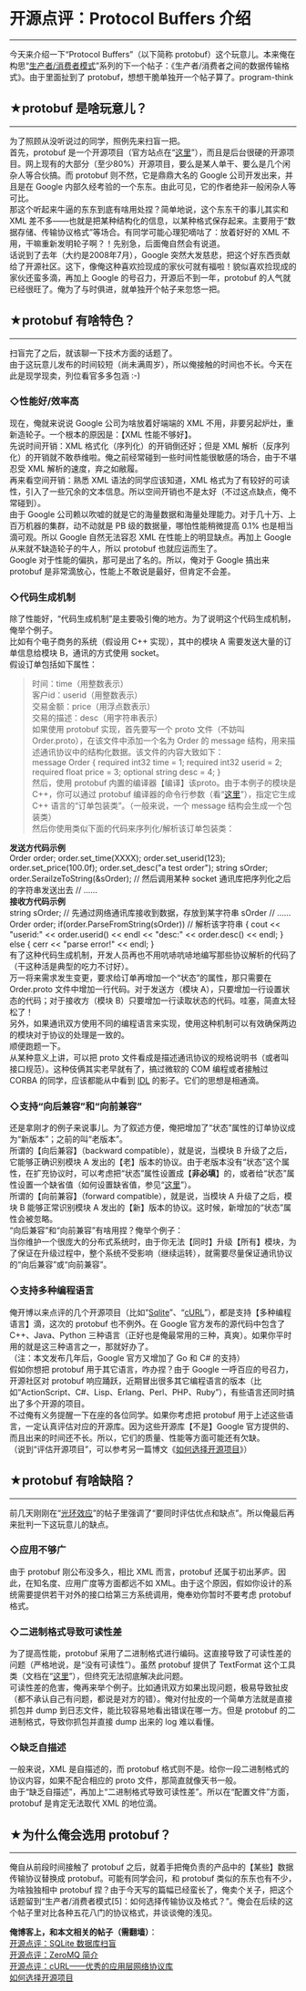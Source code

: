 # 开源点评：Protocol Buffers 介绍 

-----

 今天来介绍一下“Protocol Buffers”（以下简称 protobuf）这个玩意儿。本来俺在构思“[生产者/消费者模式](https://program-think.blogspot.com/2009/03/producer-consumer-pattern-0-overview.html)”系列的下一个帖子：《生产者/消费者之间的数据传输格式》。由于里面扯到了 protobuf，想想干脆单独开一个帖子算了。program-think  
   
   
 ## ★protobuf 是啥玩意儿？
----------------

  
 为了照顾从没听说过的同学，照例先来扫盲一把。  
 首先，protobuf 是一个开源项目（官方站点在“[这里](https://developers.google.com/protocol-buffers/)”），而且是后台很硬的开源项目。网上现有的大部分（至少80%）开源项目，要么是某人单干、要么是几个闲杂人等合伙搞。而 protobuf 则不然，它是鼎鼎大名的 Google 公司开发出来，并且是在 Google 内部久经考验的一个东东。由此可见，它的作者绝非一般闲杂人等可比。  
 那这个听起来牛逼的东东到底有啥用处捏？简单地说，这个东东干的事儿其实和 XML 差不多——也就是把某种结构化的信息，以某种格式保存起来。主要用于“数据存储、传输协议格式”等场合。有同学可能心理犯嘀咕了：放着好好的 XML 不用，干嘛重新发明轮子啊？！先别急，后面俺自然会有说道。  
 话说到了去年（大约是2008年7月），Google 突然大发慈悲，把这个好东西贡献给了开源社区。这下，像俺这种喜欢捡现成的家伙可就有福啦！貌似喜欢捡现成的家伙还蛮多滴，再加上 Google 的号召力，开源后不到一年，protobuf 的人气就已经很旺了。俺为了与时俱进，就单独开个帖子来忽悠一把。  
   
   
 ## ★protobuf 有啥特色？
---------------

  
 扫盲完了之后，就该聊一下技术方面的话题了。  
 由于这玩意儿发布的时间较短（尚未满周岁），所以俺接触的时间也不长。今天在此是现学现卖，列位看官多多包涵 :-)  
   
 ### ◇性能好/效率高

  
 现在，俺就来说说 Google 公司为啥放着好端端的 XML 不用，非要另起炉灶，重新造轮子。一个根本的原因是：【XML 性能不够好】。  
 先说时间开销：XML 格式化（序列化）的开销倒还好；但是 XML 解析（反序列化）的开销就不敢恭维啦。俺之前经常碰到一些时间性能很敏感的场合，由于不堪忍受 XML 解析的速度，弃之如敝履。  
 再来看空间开销：熟悉 XML 语法的同学应该知道，XML 格式为了有较好的可读性，引入了一些冗余的文本信息。所以空间开销也不是太好（不过这点缺点，俺不常碰到）。  
 由于 Google 公司赖以吹嘘的就是它的海量数据和海量处理能力。对于几十万、上百万机器的集群，动不动就是 PB 级的数据量，哪怕性能稍微提高 0.1% 也是相当滴可观。所以 Google 自然无法容忍 XML 在性能上的明显缺点。再加上 Google 从来就不缺造轮子的牛人，所以 protobuf 也就应运而生了。  
 Google 对于性能的偏执，那可是出了名的。所以，俺对于 Google 搞出来 protobuf 是非常滴放心，性能上不敢说是最好，但肯定不会差。  
   
 ### ◇代码生成机制

  
 除了性能好，“代码生成机制”是主要吸引俺的地方。为了说明这个代码生成机制，俺举个例子。  
 比如有个电子商务的系统（假设用 C++ 实现），其中的模块 A 需要发送大量的订单信息给模块 B，通讯的方式使用 socket。  
 假设订单包括如下属性：  
 
> 时间：time（用整数表示）  
>  客户id：userid（用整数表示）  
>  交易金额：price（用浮点数表示）  
>  交易的描述：desc（用字符串表示）  
 如果使用 protobuf 实现，首先要写一个 proto 文件（不妨叫 Order.proto），在该文件中添加一个名为 Order 的 message 结构，用来描述通讯协议中的结构化数据。该文件的内容大致如下：  
 message Order { required int32 time = 1; required int32 userid = 2; required float price = 3; optional string desc = 4; }   
 然后，使用 protobuf 内置的编译器【编译】该proto。由于本例子的模块是 C++，你可以通过 protobuf 编译器的命令行参数（看“[这里](https://developers.google.com/protocol-buffers/docs/proto#generating)”），指定它生成 C++ 语言的“订单包装类”。（一般来说，一个 message 结构会生成一个包装类）  
 然后你使用类似下面的代码来序列化/解析该订单包装类：  
   
 **发送方代码示例**  
 Order order; order.set\_time(XXXX); order.set\_userid(123); order.set\_price(100.0f); order.set\_desc("a test order"); string sOrder; order.SerailzeToString(&sOrder); // 然后调用某种 socket 通讯库把序列化之后的字符串发送出去 // ......   
 **接收方代码示例**  
 string sOrder; // 先通过网络通讯库接收到数据，存放到某字符串 sOrder // ...... Order order; if(order.ParseFromString(sOrder)) // 解析该字符串 { cout << "userid:" << order.userid() << endl << "desc:" << order.desc() << endl; } else { cerr << "parse error!" << endl; }   
 有了这种代码生成机制，开发人员再也不用吭哧吭哧地编写那些协议解析的代码了（干这种活是典型的吃力不讨好）。  
 万一将来需求发生变更，要求给订单再增加一个“状态”的属性，那只需要在 Order.proto 文件中增加一行代码。对于发送方（模块 A），只要增加一行设置状态的代码；对于接收方（模块 B）只要增加一行读取状态的代码。哇塞，简直太轻松了！  
 另外，如果通讯双方使用不同的编程语言来实现，使用这种机制可以有效确保两边的模块对于协议的处理是一致的。  
 顺便跑题一下。  
 从某种意义上讲，可以把 proto 文件看成是描述通讯协议的规格说明书（或者叫接口规范）。这种伎俩其实老早就有了，搞过微软的 COM 编程或者接触过 CORBA 的同学，应该都能从中看到 [IDL](https://en.wikipedia.org/wiki/IDL_specification_language) 的影子。它们的思想是相通滴。  
   
 ### ◇支持“向后兼容”和“向前兼容”

  
 还是拿刚才的例子来说事儿。为了叙述方便，俺把增加了“状态”属性的订单协议成为“新版本”；之前的叫“老版本”。  
 所谓的【向后兼容】（backward compatible），就是说，当模块 B 升级了之后，它能够正确识别模块 A 发出的【老】版本的协议。由于老版本没有“状态”这个属性，在扩充协议时，可以考虑把“状态”属性设置成【**非必填**】的，或者给“状态”属性设置一个缺省值（如何设置缺省值，参见“[这里](https://developers.google.com/protocol-buffers/docs/proto#optional)”）。  
 所谓的【向前兼容】（forward compatible），就是说，当模块 A 升级了之后，模块 B 能够正常识别模块 A 发出的【新】版本的协议。这时候，新增加的“状态”属性会被忽略。  
 “向后兼容”和“向前兼容”有啥用捏？俺举个例子：  
 当你维护一个很庞大的分布式系统时，由于你无法【同时】升级【所有】模块，为了保证在升级过程中，整个系统不受影响（继续运转），就需要尽量保证通讯协议的“向后兼容”或“向前兼容”。  
   
 ### ◇支持多种编程语言

  
 俺开博以来点评的几个开源项目（比如“[Sqlite](https://program-think.blogspot.com/2009/03/opensource-review-sqlite-database.html)”、“[cURL](https://program-think.blogspot.com/2009/03/opensource-review-curl-library.html)”），都是支持【多种编程语言】滴，这次的 protobuf 也不例外。在 Google 官方发布的源代码中包含了 C++、Java、Python 三种语言（正好也是俺最常用的三种，真爽）。如果你平时用的就是这三种语言之一，那就好办了。  
 （注：本文发布几年后，Google 官方又增加了 Go 和 C# 的支持）  
 假如你想把 protobuf 用于其它语言，咋办捏？由于 Google 一呼百应的号召力，开源社区对 protobuf 响应踊跃，近期冒出很多其它编程语言的版本（比如“ActionScript、C#、Lisp、Erlang、Perl、PHP、Ruby”），有些语言还同时搞出了多个开源的项目。  
 不过俺有义务提醒一下在座的各位同学。如果你考虑把 protobuf 用于上述这些语言，一定认真评估对应的开源库。因为这些开源库【不是】Google 官方提供的、而且出来的时间还不长。所以，它们的质量、性能等方面可能还有欠缺。  
 （说到“评估开源项目”，可以参考另一篇博文《[如何选择开源项目](https://program-think.blogspot.com/2009/02/how-to-choose-opensource-project.html)》）  
   
   
 ## ★protobuf 有啥缺陷？
---------------

  
 前几天刚刚在“[光环效应](https://program-think.blogspot.com/2009/05/halo-effect.html)”的帖子里强调了“要同时评估优点和缺点”。所以俺最后再来批判一下这玩意儿的缺点。  
   
 ### ◇应用不够广

  
 由于 protobuf 刚公布没多久，相比 XML 而言，protobuf 还属于初出茅庐。因此，在知名度、应用广度等方面都远不如 XML。由于这个原因，假如你设计的系统需要提供若干对外的接口给第三方系统调用，俺奉劝你暂时不要考虑 protobuf 格式。  
   
 ### ◇二进制格式导致可读性差

  
 为了提高性能，protobuf 采用了二进制格式进行编码。这直接导致了可读性差的问题（严格地说，是“没有可读性”）。虽然 protobuf 提供了 TextFormat 这个工具类（文档在“[这里](https://developers.google.com/protocol-buffers/docs/reference/cpp/google.protobuf.text_format)”），但终究无法彻底解决此问题。  
 可读性差的危害，俺再来举个例子。比如通讯双方如果出现问题，极易导致扯皮（都不承认自己有问题，都说是对方的错）。俺对付扯皮的一个简单方法就是直接抓包并 dump 到日志文件，能比较容易地看出错误在哪一方。但是 protobuf 的二进制格式，导致你抓包并直接 dump 出来的 log 难以看懂。  
   
 ### ◇缺乏自描述

  
 一般来说，XML 是自描述的，而 protobuf 格式则不是。给你一段二进制格式的协议内容，如果不配合相应的 proto 文件，那简直就像天书一般。  
 由于“缺乏自描述”，再加上“二进制格式导致可读性差”。所以在“配置文件”方面，protobuf 是肯定无法取代 XML 的地位滴。  
   
   
 ## ★为什么俺会选用 protobuf？
------------------

  
 俺自从前段时间接触了 protobuf 之后，就着手把俺负责的产品中的【某些】数据传输协议替换成 protobuf。可能有同学会问，和 protobuf 类似的东东也有不少，为啥独独相中 protobuf 捏？由于今天写的篇幅已经蛮长了，俺卖个关子，把这个话题留到“生产者/消费者模式[5]：如何选择传输协议及格式？”。俺会在后续的这个帖子里对比各种五花八门的协议格式，并谈谈俺的浅见。  
   
   
 **俺博客上，和本文相关的帖子（需翻墙）**：  
 [开源点评：SQLite 数据库扫盲](https://program-think.blogspot.com/2009/03/opensource-review-sqlite-database.html)  
 [开源点评：ZeroMQ 简介](https://program-think.blogspot.com/2011/08/opensource-review-zeromq.html)  
 [开源点评：cURL——优秀的应用层网络协议库](https://program-think.blogspot.com/2009/03/opensource-review-curl-library.html)  
 [如何选择开源项目](https://program-think.blogspot.com/2009/02/how-to-choose-opensource-project.html) 